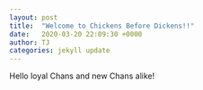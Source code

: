 ```yaml
---
layout: post
title:  "Welcome to Chickens Before Dickens!!"
date:   2020-03-20 22:09:30 +0000
author: TJ
categories: jekyll update
---
```

Hello loyal Chans and new Chans alike! 
